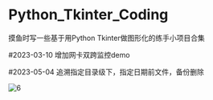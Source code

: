 # Python_Tkinter_Coding
摸鱼时写一些基于用Python Tkinter做图形化的练手小项目合集

#2023-03-10
增加网卡双跨监控demo

#2023-05-04
追溯指定目录级下，指定日期前文件，备份删除


![6](https://user-images.githubusercontent.com/127218958/236100098-bd9a35f5-fd61-4015-bcec-591534376c1e.PNG)
